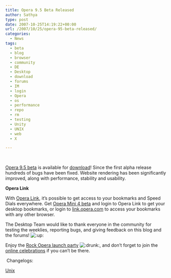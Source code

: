 ```yaml
---
title: Opera 9.5 Beta Released
author: Sathya
type: post
date: 2007-10-25T14:19:22+00:00
url: /2007/10/25/opera-95-beta-released/
categories:
  - News
tags:
  - beta
  - blog
  - browser
  - community
  - DE
  - Desktop
  - download
  - forums
  - IM
  - login
  - Opera
  - os
  - performance
  - repo
  - rm
  - testing
  - Unity
  - UNIX
  - web
  - X

---
```

<!--StartFragment --> 

<a target="_blank" href="http://www.opera.com/products/desktop/next/">Opera 9.5 beta</a> is available for <a target="_blank" href="http://www.opera.com/products/desktop/next/">download</a>! Since the first alpha release hundreds of bugs have been fixed. Website rendering has been significantly improved, along with performance, stability and usability.

**Opera Link**
  
With <a target="_blank" href="http://link.opera.com/">Opera Link</a>, it&#8217;s possible to get access to your bookmarks and Speed Dials everywhere. Get <a target="_blank" href="http://www.operamini.com/beta/">Opera Mini 4 beta</a> and login to Opera Link to get your desktop bookmarks, or login to <a target="_blank" href="http://link.opera.com/">link.opera.com</a> to access your bookmarks with any other browser.

The Desktop Team would like to thank everyone in the community for testing the weeklies, reporting bugs, and giving feedback on this blog and the forums! <img  src="http://my.opera.com/community/graphics/smilies/thumbsup.gif" alt=":up:"  class="smilie" />
  
Enjoy the <a target="_blank" href="http://rock.opera.com/">Rock Opera launch party</a>  <img  src="http://my.opera.com/community/graphics/smilies/drunk.gif" alt=":drunk:"  class="smilie" />, and don&#8217;t forget to join the <a target="_blank" href="http://my.opera.com/guestbook/">online celebrations</a> if you can&#8217;t be there.

<!--StartFragment --> Changelogs: 

<a target="_blank" href="http://snapshot.opera.com/unix/u950b1.html">Unix</a>
